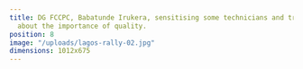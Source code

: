 ```yaml
---
title: DG FCCPC, Babatunde Irukera, sensitising some technicians and traders in Lagos,
  about the importance of quality.
position: 8
image: "/uploads/lagos-rally-02.jpg"
dimensions: 1012x675
---
```


